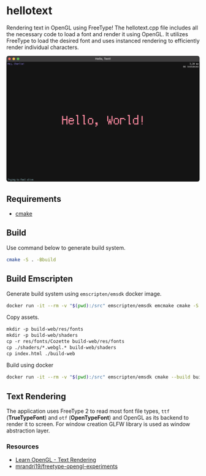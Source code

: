 # hellotext

Rendering text in OpenGL using FreeType! The hellotext.cpp file includes all the necessary code to load a font and render it using OpenGL. It utilizes FreeType to load the desired font and uses instanced rendering to efficiently render individual characters.

![Show application on Windows 11 with text saying "Hello, World! Hej Charlie!"](./res/preview.png)

## Requirements

  - [cmake](https://cmake.org/)

## Build

Use command below to generate build system.

```sh
cmake -S . -Bbuild
```

## Build Emscripten

Generate build system using `emscripten/emsdk` docker image.

```sh
docker run -it --rm -v "$(pwd):/src" emscripten/emsdk emcmake cmake -S . -Bbuild-web -DCMAKE_BUILD_TYPE=Release -DCMAKE_EXE_LINKER_FLAGS="-sUSE_GLFW=3 -sUSE_WEBGL2=1 -sFULL_ES3=1 -fexceptions --preload-file ./res/fonts/Cozette --preload-file ./shaders"
```

Copy assets.

```
mkdir -p build-web/res/fonts
mkdir -p build-web/shaders
cp -r res/fonts/Cozette build-web/res/fonts
cp ./shaders/*.webgl.* build-web/shaders
cp index.html ./build-web
```

Build using docker

```sh
docker run -it --rm -v "$(pwd):/src" emscripten/emsdk cmake --build build-web -j
```

## Text Rendering

The application uses FreeType 2 to read most font file types, `ttf` (**TrueTypeFont**) and `otf` (**OpenTypeFont**) and OpenGL as its backend to render it to screen. For window creation GLFW library is used as window abstraction layer.

### Resources

  - [Learn OpenGL - Text Rendering](https://learnopengl.com/In-Practice/Text-Rendering)
  - [mrandri19/freetype-opengl-experiments](https://github.com/mrandri19/freetype-opengl-experiments)
